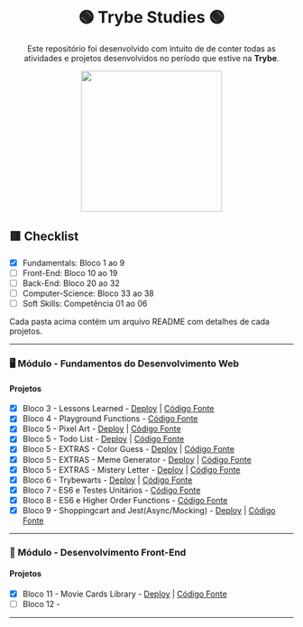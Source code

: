 
<div align=center>

# 🟢 Trybe Studies 🟢

Este repositório foi desenvolvido com intuito de de conter todas as atividades e projetos desenvolvidos no período que estive na <b>Trybe</b>.

<a href="https://www.betrybe.com/" target="_blank">
<img src="https://freecourse.betrybe.com/images/trybe-logo-e10dbaaa26462aa149b81a924b00df07.png?vsn=d" width="250px">
</a>

</div>

## 🟥 Checklist

- [x] Fundamentals: Bloco 1 ao 9 
- [ ] Front-End: Bloco 10 ao 19
- [ ] Back-End: Bloco 20 ao 32
- [ ] Computer-Science: Bloco 33 ao 38
- [ ] Soft Skills: Competência 01 ao 06

Cada pasta acima contém um arquivo README com detalhes de cada projetos.

* * *

### 🖥 Módulo - Fundamentos do Desenvolvimento Web

#### Projetos
- [x] Bloco 3 - Lessons Learned  - [Deploy](https://marlondlacerda-lessons-learned.vercel.app/) | [Código Fonte](https://github.com/marlondlacerda/trybe-projetos/tree/main/fundamentals/bloco_3/lessons-learned#readme)
- [x] Bloco 4 - Playground Functions  - [Código Fonte](https://github.com/marlondlacerda/trybe-projetos/tree/main/fundamentals/bloco_4/playground-functions#readme)
- [x] Bloco 5 - Pixel Art - [Deploy](https://marlondlacerda-pixel-art.vercel.app/) | [Código Fonte](https://github.com/marlondlacerda/trybe-projetos/tree/main/fundamentals/bloco_5/pixel-art#readme)
- [x] Bloco 5 - Todo List - [Deploy](https://marlondlacerda-todo-list.vercel.app/) | [Código Fonte](https://github.com/marlondlacerda/trybe-projetos/tree/main/fundamentals/bloco_5/todo-list#readme)
- [x] Bloco 5 - EXTRAS - Color Guess - [Deploy](https://marlondlacerda-color-guess.vercel.app/) | [Código Fonte](https://github.com/marlondlacerda/trybe-projetos/tree/main/fundamentals/bloco_5/extras/color-guess#readme)
- [x] Bloco 5 - EXTRAS - Meme Generator - [Deploy](https://marlondlacerda-meme-generator.vercel.app/) | [Código Fonte](https://github.com/marlondlacerda/trybe-projetos/tree/main/fundamentals/bloco_5/extras/meme-generator#readme)
- [x] Bloco 5 - EXTRAS - Mistery Letter - [Deploy](https://marlondlacerda-mistery-letter.vercel.app/) | [Código Fonte](https://github.com/marlondlacerda/trybe-projetos/tree/main/fundamentals/bloco_5/extras/mistery-letter#readme)
- [x] Bloco 6 - Trybewarts - [Deploy](https://marlondlacerda-trybewarts.vercel.app/) | [Código Fonte](https://github.com/marlondlacerda/trybewarts#readme)
- [x] Bloco 7 - ES6 e Testes Unitários - [Código Fonte](https://github.com/marlondlacerda/trybe-projetos/tree/main/fundamentals/bloco_7/js-unit-tests#readme)
- [x] Bloco 8 - ES6 e Higher Order Functions - [Código Fonte](https://github.com/marlondlacerda/trybe-projetos/tree/main/fundamentals/bloco_8/zoo-functions#readme)
- [x] Bloco 9 - Shoppingcart and Jest(Async/Mocking) - [Deploy](https://marlondlacerda-shoppingcart.vercel.app/) | [Código Fonte](https://github.com/marlondlacerda/shoppingcart#readme)

---

### 🧩 Módulo - Desenvolvimento Front-End

#### Projetos

- [x] Bloco 11 - Movie Cards Library - [Deploy](https://movie-card-library.herokuapp.com/) | [Código Fonte](https://github.com/marlondlacerda/moviecardlibrary#readme)
- [ ] Bloco 12 -

---
